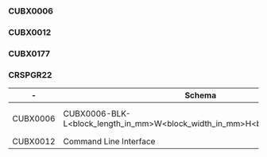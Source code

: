 ### CUBX0006

### CUBX0012

### CUBX0177

### CRSPGR22





| <Family>-<Type>               | Schema                                  | Example |
| --------------------- | ------------------------------------ | --------- |
| CUBX0006              | CUBX0006-BLK-L<block_length_in_mm>W<block_width_in_mm>H<block_height_in_mm> | CUBX0006-BLK-L34W765H877 |
| CUBX0012              | Command Line Interface               | <> |
